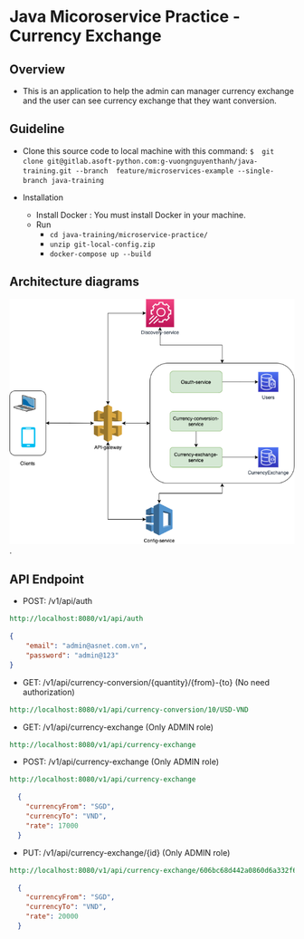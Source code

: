 # Java Micoroservice Practice - Currency Exchange

## Overview

- This is an application to help the admin can manager currency exchange and the user can see currency exchange that they want conversion.

## Guideline

* Clone this source code to local machine with this command:
`$  git clone git@gitlab.asoft-python.com:g-vuongnguyenthanh/java-training.git --branch  feature/microservices-example --single-branch java-training`

* Installation
  * Install Docker : You must install Docker in your machine.
  * Run
    - `cd java-training/microservice-practice/`
    - `unzip git-local-config.zip`
    - `docker-compose up --build`

## Architecture diagrams
![alt text for screen readers](./architecture-diagrams.png "Architecture diagrams").


## API Endpoint
- POST: /v1/api/auth
```rest
http://localhost:8080/v1/api/auth
```
```json
{
    "email": "admin@asnet.com.vn",
    "password": "admin@123"
}
```
- GET: /v1/api/currency-conversion/{quantity}/{from}-{to} (No need authorization)
```rest
http://localhost:8080/v1/api/currency-conversion/10/USD-VND
```

- GET: /v1/api/currency-exchange (Only ADMIN role)
```rest
http://localhost:8080/v1/api/currency-exchange
```

- POST: /v1/api/currency-exchange (Only ADMIN role)
```rest
http://localhost:8080/v1/api/currency-exchange
```
```json
  {
    "currencyFrom": "SGD",
    "currencyTo": "VND",
    "rate": 17000
  }
```
- PUT: /v1/api/currency-exchange/{id} (Only ADMIN role)
```rest
http://localhost:8080/v1/api/currency-exchange/606bc68d442a0860d6a332f6
```
```json
  {
    "currencyFrom": "SGD",
    "currencyTo": "VND",
    "rate": 20000
  }
```
